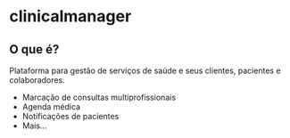 ﻿# clinicalmanager
 
 ## O que é?
Plataforma para gestão de serviços de saúde e seus clientes, pacientes e colaboradores. 

- Marcação de consultas multiprofissionais
- Agenda médica
- Notificações de pacientes
- Mais...
